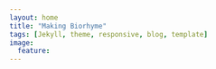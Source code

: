 ```yaml
---
layout: home
title: "Making Biorhyme"
tags: [Jekyll, theme, responsive, blog, template]
image: 
  feature: 
---
```

